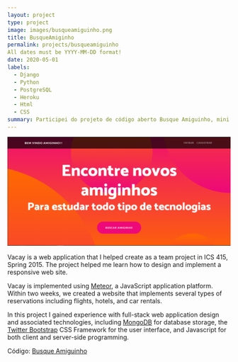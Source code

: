 ```yaml
---
layout: project
type: project
image: images/busqueamiguinho.png
title: BusqueAmiginho
permalink: projects/busqueamiguinho
All dates must be YYYY-MM-DD format!
date: 2020-05-01
labels:
  - Django
  - Python
  - PostgreSQL
  - Heroku
  - Html
  - CSS
summary: Participei do projeto de código aberto Busque Amiguinho, mini rede social para encontrar amigos para projetos e estudos.
---
```


<img class="ui medium right floated rounded image" src="../images/busqueamiguinho.png">

Vacay is a web application that I helped create as a team project in ICS 415, Spring 2015. The project helped me learn how to design and implement a responsive web site.

Vacay is implemented using [Meteor](http://meteor.com), a JavaScript application platform. Within two weeks, we created a website that implements several types of reservations including flights, hotels, and car rentals.

In this project I gained experience with full-stack web application design and associated technologies, including [MongoDB](http://mongodb.com) for database storage, the [Twitter Bootstrap](http://getbootstrap.com/) CSS Framework for the user interface, and Javascript for both client and server-side programming. 
 
Código: <a href="https://github.com/talesmm14/Busque-o-seu-amiguinho"><i class="large github icon"></i>Busque Amiguinho</a>